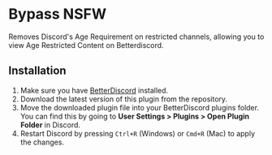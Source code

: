 # Bypass NSFW

Removes Discord's Age Requirement on restricted channels, allowing you to view Age Restricted Content on Betterdiscord.

## Installation

1. Make sure you have [BetterDiscord](https://betterdiscord.app/) installed. 
2. Download the latest version of this plugin from the repository.
3. Move the downloaded plugin file into your BetterDiscord plugins folder. You can find this by going to **User Settings > Plugins > Open Plugin Folder** in Discord.
4. Restart Discord by pressing `Ctrl+R` (Windows) or `Cmd+R` (Mac) to apply the changes.
